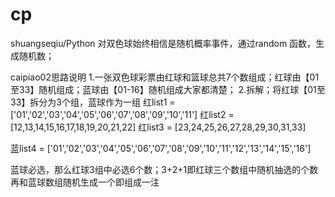 # cp
shuangseqiu/Python
对双色球始终相信是随机概率事件，通过random 函数，生成随机数；

caipiao02思路说明
1.一张双色球彩票由红球和篮球总共7个数组成；红球由【01至33】随机组成；蓝球由【01-16】随机组成大家都清楚；
2.拆解；将红球【01至33】拆分为3个组，蓝球作为一组
红list1 = ['01','02','03','04','05','06','07','08','09','10','11']
红list2 = [12,13,14,15,16,17,18,19,20,21,22]
红list3 = [23,24,25,26,27,28,29,30,31,33]

蓝list4 = ['01','02','03','04','05','06','07','08','09','10','11','12','13','14','15','16']

蓝球必选，那么红球3组中必选6个数；3+2+1即红球三个数组中随机抽选的个数再和蓝球数组随机生成一个即组成一注
